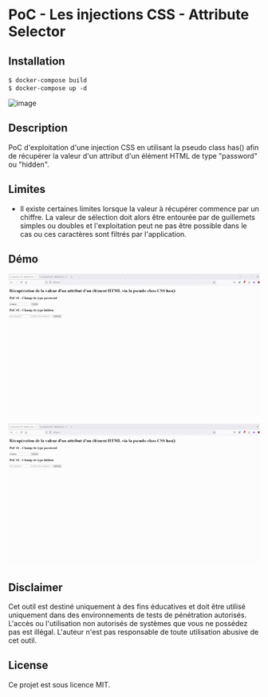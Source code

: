 # PoC - Les injections CSS - Attribute Selector

## Installation

```
$ docker-compose build
$ docker-compose up -d
```

![image](https://github.com/user-attachments/assets/fe8341f6-6669-40da-9f2c-98f9db147432)

## Description

PoC d'exploitation d'une injection CSS en utilisant la pseudo class has() afin de récupérer la valeur d'un attribut d'un élément HTML de type "password" ou "hidden".

## Limites

- Il existe certaines limites lorsque la valeur à récupérer commence par un chiffre. La valeur de sélection doit alors être entourée par de guillemets simples ou doubles et l'exploitation peut ne pas être possible dans le cas ou ces caractères sont filtrés par l'application.

## Démo

![](https://github.com/Sharpforce/cybersecurity-code/blob/main/les-injections-css-attribute-selector/has-attribute-selectors-iframe/demo/demo_1.gif)

![](https://github.com/Sharpforce/cybersecurity-code/blob/main/les-injections-css-attribute-selector/has-attribute-selectors-iframe/demo/demo_2.gif)

## Disclaimer

Cet outil est destiné uniquement à des fins éducatives et doit être utilisé uniquement dans des environnements de tests de pénétration autorisés. L'accès ou l'utilisation non autorisés de systèmes que vous ne possédez pas est illégal. L'auteur n'est pas responsable de toute utilisation abusive de cet outil.

## License

Ce projet est sous licence MIT.
